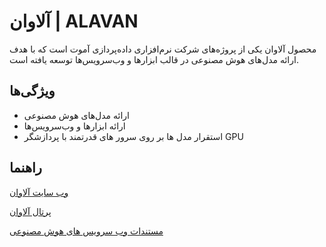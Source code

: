 # آلاوان | ALAVAN

محصول آلاوان یکی از پروژه‌های شرکت نرم‌افزاری داده‌پردازی آموت است که با هدف ارائه مدل‌های هوش مصنوعی در قالب ابزارها و وب‌سرویس‌ها توسعه یافته است.

## ویژگی‌ها

- ارائه مدل‌های هوش مصنوعی
- ارائه ابزارها و وب‌سرویس‌ها
- استقرار مدل ها بر روی سرور های قدرتمند با پردازشگر GPU 

## راهنما 

 [وب سایت آلاوان](https://alavan.co.ir/)
 
[پرتال آلاوان](https://portal.alavan.co.ir/)

[مستندات وب سرویس های هوش مصنوعی](https://portal.alavan.co.ir/)

